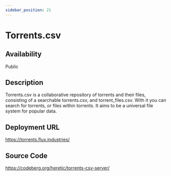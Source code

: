 ```yaml
---
sidebar_position: 21
---
```


# Torrents.csv

## Availability
Public

## Description
Torrents.csv is a collaborative repository of torrents and their files, consisting of a searchable torrents.csv, and torrent_files.csv. With it you can search for torrents, or files within torrents. It aims to be a universal file system for popular data.

## Deployment URL
https://torrents.flux.industries/

## Source Code
https://codeberg.org/heretic/torrents-csv-server/